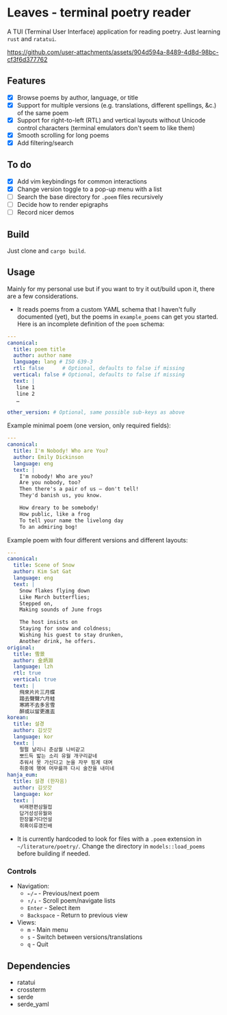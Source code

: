 # Leaves - terminal poetry reader

A TUI (Terminal User Interface) application for reading poetry. Just learning `rust` and `ratatui`.

https://github.com/user-attachments/assets/904d594a-8489-4d8d-98bc-cf3f6d377762

## Features

- [x] Browse poems by author, language, or title
- [x] Support for multiple versions (e.g. translations, different spellings, &c.) of the same poem
- [x] Support for right-to-left (RTL) and vertical layouts without Unicode control characters (terminal emulators don't seem to like them)
- [x] Smooth scrolling for long poems
- [x] Add filtering/search 

## To do

- [x] Add vim keybindings for common interactions
- [x] Change version toggle to a pop-up menu with a list
- [ ] Search the base directory for `.poem` files recursively 
- [ ] Decide how to render epigraphs
- [ ] Record nicer demos

## Build

Just clone and `cargo build`.

## Usage

Mainly for my personal use but if you want to try it out/build upon it, there are a few considerations.

- It reads poems from a custom YAML schema that I haven't fully documented (yet), but the poems in `example_poems` can get you started. Here is an incomplete definition of the `poem` schema:

```yaml
---
canonical:
  title: poem title
  author: author name
  language: lang # ISO 639-3
  rtl: false      # Optional, defaults to false if missing
  vertical: false # Optional, defaults to false if missing 
  text: |
   line 1
   line 2
   …

other_version: # Optional, same possible sub-keys as above
```

Example minimal poem (one version, only required fields): 

```yaml
---
canonical:
  title: I'm Nobody! Who are You?
  author: Emily Dickinson
  language: eng
  text: |
    I'm nobody! Who are you?
    Are you nobody, too?
    Then there's a pair of us — don't tell!
    They'd banish us, you know.

    How dreary to be somebody!
    How public, like a frog
    To tell your name the livelong day
    To an admiring bog!
```

Example poem with four different versions and different layouts:

```yaml
---
canonical:
  title: Scene of Snow
  author: Kim Sat Gat
  language: eng
  text: |
    Snow flakes flying down
    Like March butterflies;
    Stepped on,
    Making sounds of June frogs

    The host insists on
    Staying for snow and coldness;
    Wishing his guest to stay drunken, 
    Another drink, he offers.
original:
  title: 雪景
  author: 金炳淵
  language: lzh
  rtl: true
  vertical: true
  text: |
    飛來片片三月蝶
    踏去聲聲六月蛙
    寒將不去多言雪
    醉或以留更進盃
korean:
  title: 설경
  author: 김삿갓
  language: kor
  text: |
    펄펄 날리니 춘삼월 나비같고
    뽀드득 밟는 소리 유월 개구리같네
    추워서 못 가신다고 눈을 자꾸 핑계 대며
    취중에 행여 머무를까 다시 술잔을 내미네
hanja_eum:
  title: 설경 (한자음)
  author: 김삿갓
  language: kor
  text: |
    비래편편삼월접
    답거성성유월와
    한장불거다언설
    취혹이류갱진배
```

- It is currently hardcoded to look for files with a `.poem` extension in `~/literature/poetry/`. Change the directory in `models::load_poems` before building if needed. 

### Controls

- Navigation:
  - `←/→` - Previous/next poem
  - `↑/↓` - Scroll poem/navigate lists
  - `Enter` - Select item
  - `Backspace` - Return to previous view
- Views:
  - `m` - Main menu
  - `s` - Switch between versions/translations
  - `q` - Quit

## Dependencies

- ratatui
- crossterm
- serde
- serde_yaml
